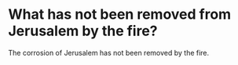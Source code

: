 # What has not been removed from Jerusalem by the fire?

The corrosion of Jerusalem has not been removed by the fire.
